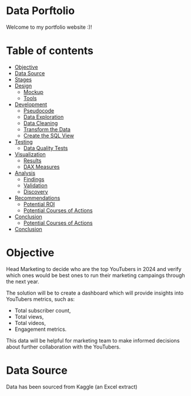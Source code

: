 # Data Porftolio

Welcome to my portfolio website :)! 

# Table of contents

- [Objective](#objective)
- [Data Source](#data-source)
- [Stages](#Stages)
- [Design](#design)
  - [Mockup](#mockup)
  - [Tools](#tools)
- [Development](#development)
  - [Pseudocode](#pseudocode)
  - [Data Exploration](#data-exploration)
  - [Data Cleaning](#data-cleaning)
  - [Transform the Data](#transform-the-data)
  - [Create the SQL View](#create-the-sql-view)
- [Testing](#testing)
  - [Data Quality Tests](#data-quality-tests)
- [Visualization](#visualization)
  - [Results](#results)
  - [DAX Measures](#dax-measures)
- [Analysis](#analysis)
  - [Findings](#findings)
  - [Validation](#validation)
  - [Discovery](#discovery)
- [Recommendations](#recommendations)
  - [Potential ROI](#potential-roi)
  - [Potential Courses of Actions](#potential-courses-of-actions)
- [Conclusion](#conclusion)
  - [Potential Courses of Actions](#potential-courses-of-actions)
- [Conclusion](#conclusion)

  
# Objective

  Head Marketing to decide who are the top YouTubers in 2024 and verify which ones would be best ones to run their marketing campaings through the next year.

  The solution will be to create a dashboard which will provide insights into YouTubers metrics, such as:
  - Total subscriber count,
  - Total views,
  - Total videos,
  - Engagement metrics.

This data will be helpful for marketing team to make informed decisions about further collaboration with the YouTubers.

# Data Source

Data has been sourced from Kaggle (an Excel extract)


